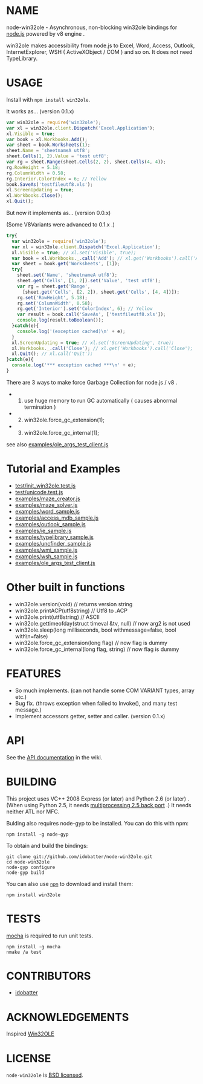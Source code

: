 # NAME

node-win32ole - Asynchronous, non-blocking win32ole bindings for [node.js](https://github.com/joyent/node) powered by v8 engine .

win32ole makes accessibility from node.js to Excel, Word, Access, Outlook, InternetExplorer, WSH ( ActiveXObject / COM ) and so on. It does not need TypeLibrary.


# USAGE

Install with `npm install win32ole`.

It works as... (version 0.1.x)

``` js
var win32ole = require('win32ole');
var xl = win32ole.client.Dispatch('Excel.Application');
xl.Visible = true;
var book = xl.Workbooks.Add();
var sheet = book.Worksheets(1);
sheet.Name = 'sheetnameA utf8';
sheet.Cells(1, 2).Value = 'test utf8';
var rg = sheet.Range(sheet.Cells(2, 2), sheet.Cells(4, 4));
rg.RowHeight = 5.18;
rg.ColumnWidth = 0.58;
rg.Interior.ColorIndex = 6; // Yellow
book.SaveAs('testfileutf8.xls');
xl.ScreenUpdating = true;
xl.Workbooks.Close();
xl.Quit();
```

But now it implements as... (version 0.0.x)

(Some V8Variants were advanced to 0.1.x .)

``` js
try{
  var win32ole = require('win32ole');
  var xl = win32ole.client.Dispatch('Excel.Application');
  xl.Visible = true; // xl.set('Visible', true);
  var book = xl.Workbooks._.call('Add'); // xl.get('Workbooks').call('Add');
  var sheet = book.get('Worksheets', [1]);
  try{
    sheet.set('Name', 'sheetnameA utf8');
    sheet.get('Cells', [1, 2]).set('Value', 'test utf8');
    var rg = sheet.get('Range',
      [sheet.get('Cells', [2, 2]), sheet.get('Cells', [4, 4])]);
    rg.set('RowHeight', 5.18);
    rg.set('ColumnWidth', 0.58);
    rg.get('Interior').set('ColorIndex', 6); // Yellow
    var result = book.call('SaveAs', ['testfileutf8.xls']);
    console.log(result.toBoolean());
  }catch(e){
    console.log('(exception cached)\n' + e);
  }
  xl.ScreenUpdating = true; // xl.set('ScreenUpdating', true);
  xl.Workbooks._.call('Close'); // xl.get('Workbooks').call('Close');
  xl.Quit(); // xl.call('Quit');
}catch(e){
  console.log('*** exception cached ***\n' + e);
}
```

There are 3 ways to make force Garbage Collection for node.js / v8 .

- 1. use huge memory to run GC automatically ( causes abnormal termination )
- 2. win32ole.force_gc_extension(1);
- 3. win32ole.force_gc_internal(1);

see also [examples/ole_args_test_client.js](https://github.com/idobatter/node-win32ole/blob/master/examples/ole_args_test_client.js)


# Tutorial and Examples

- [test/init_win32ole.test.js](https://github.com/idobatter/node-win32ole/blob/master/test/init_win32ole.test.js)
- [test/unicode.test.js](https://github.com/idobatter/node-win32ole/blob/master/test/unicode.test.js)
- [examples/maze_creator.js](https://github.com/idobatter/node-win32ole/blob/master/examples/maze_creator.js)
- [examples/maze_solver.js](https://github.com/idobatter/node-win32ole/blob/master/examples/maze_solver.js)
- [examples/word_sample.js](https://github.com/idobatter/node-win32ole/blob/master/examples/word_sample.js)
- [examples/access_mdb_sample.js](https://github.com/idobatter/node-win32ole/blob/master/examples/access_mdb_sample.js)
- [examples/outlook_sample.js](https://github.com/idobatter/node-win32ole/blob/master/examples/outlook_sample.js)
- [examples/ie_sample.js](https://github.com/idobatter/node-win32ole/blob/master/examples/ie_sample.js)
- [examples/typelibrary_sample.js](https://github.com/idobatter/node-win32ole/blob/master/examples/typelibrary_sample.js)
- [examples/uncfinder_sample.js](https://github.com/idobatter/node-win32ole/blob/master/examples/uncfinder_sample.js)
- [examples/wmi_sample.js](https://github.com/idobatter/node-win32ole/blob/master/examples/wmi_sample.js)
- [examples/wsh_sample.js](https://github.com/idobatter/node-win32ole/blob/master/examples/wsh_sample.js)
- [examples/ole_args_test_client.js](https://github.com/idobatter/node-win32ole/blob/master/examples/ole_args_test_client.js)


# Other built in functions

* win32ole.version(void) // returns version string
* win32ole.printACP(utf8string) // Utf8 to .ACP
* win32ole.print(utf8string) // ASCII
* win32ole.gettimeofday(struct timeval &tv, null) // now arg2 is not used
* win32ole.sleep(long milliseconds, bool withmessage=false, bool with\n=false)
* win32ole.force_gc_extension(long flag) // now flag is dummy
* win32ole.force_gc_internal(long flag, string) // now flag is dummy


# FEATURES

* So much implements. (can not handle some COM VARIANT types, array etc.)
* Bug fix. (throws exception when failed to Invoke(), and many test message.)
* Implement accessors getter, setter and caller. (version 0.1.x)


# API

See the [API documentation](https://github.com/idobatter/node-win32ole/wiki) in the wiki.


# BUILDING

This project uses VC++ 2008 Express (or later) and Python 2.6 (or later) .
(When using Python 2.5, it needs [multiprocessing 2.5 back port](http://pypi.python.org/pypi/multiprocessing/) .) It needs neither ATL nor MFC.

Bulding also requires node-gyp to be installed. You can do this with npm:

    npm install -g node-gyp

To obtain and build the bindings:

    git clone git://github.com/idobatter/node-win32ole.git
    cd node-win32ole
    node-gyp configure
    node-gyp build

You can also use [`npm`](https://github.com/isaacs/npm) to download and install them:

    npm install win32ole


# TESTS

[mocha](https://github.com/visionmedia/mocha) is required to run unit tests.

    npm install -g mocha
    nmake /a test


# CONTRIBUTORS

* [idobatter](https://github.com/idobatter)


# ACKNOWLEDGEMENTS

Inspired [Win32OLE](http://www.ruby-doc.org/stdlib/libdoc/win32ole/rdoc/)


# LICENSE

`node-win32ole` is [BSD licensed](https://github.com/idobatter/node-win32ole/raw/master/LICENSE).
